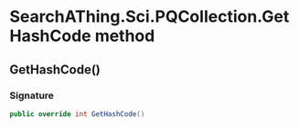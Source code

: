 # SearchAThing.Sci.PQCollection.GetHashCode method
## GetHashCode()
### Signature
```csharp
public override int GetHashCode()
```
